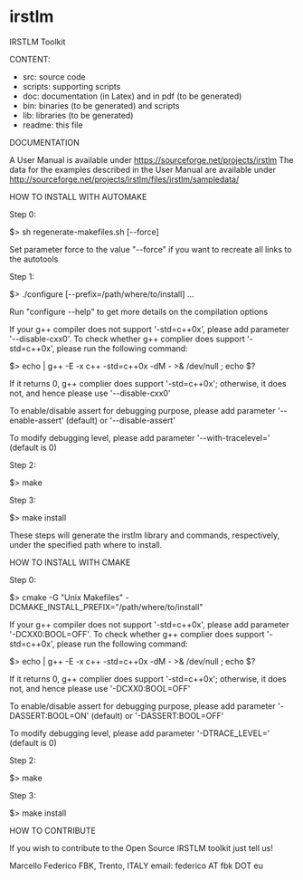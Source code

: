 # irstlm
IRSTLM Toolkit 


CONTENT:

- src: source code
- scripts: supporting scripts
- doc: documentation (in Latex) and in pdf (to be generated)
- bin: binaries (to be generated) and scripts
- lib: libraries (to be generated)
- readme: this file


DOCUMENTATION

A User Manual is available under https://sourceforge.net/projects/irstlm
The data for the examples described in the User Manual are available under http://sourceforge.net/projects/irstlm/files/irstlm/sampledata/


HOW TO INSTALL WITH AUTOMAKE


Step 0: 

$> sh regenerate-makefiles.sh [--force]

Set parameter force to the value "--force" if you want to recreate all links to the autotools


Step 1: 

$> ./configure [--prefix=/path/where/to/install] ...

Run "configure --help" to get more details on the compilation options

If your g++ compiler does not support '-std=c++0x', please add parameter '--disable-cxx0'. To check whether g++ complier does support '-std=c++0x', please run the following command:

$> echo | g++ -E -x c++ -std=c++0x -dM - >& /dev/null ; echo $?

If it returns 0, g++ complier does support '-std=c++0x'; otherwise, it does not, and hence please use '--disable-cxx0'

To enable/disable assert for debugging purpose, please add parameter '--enable-assert' (default) or '--disable-assert'

To modify debugging level, please add parameter '--with-tracelevel=<val>' (default is 0)


Step 2: 

$> make


Step 3: 

$> make install

These steps will generate the irstlm library and commands, respectively, under the specified path where to install.



HOW TO INSTALL WITH CMAKE


Step 0: 

$> cmake -G "Unix Makefiles" -DCMAKE_INSTALL_PREFIX="/path/where/to/install"

If your g++ compiler does not support '-std=c++0x', please add parameter '-DCXX0:BOOL=OFF'. To check whether g++ complier does support '-std=c++0x', please run the following command:

$> echo | g++ -E -x c++ -std=c++0x -dM - >& /dev/null ; echo $?

If it returns 0, g++ complier does support '-std=c++0x'; otherwise, it does not, and hence please use '-DCXX0:BOOL=OFF'

To enable/disable assert for debugging purpose, please add parameter '-DASSERT:BOOL=ON' (default) or '-DASSERT:BOOL=OFF'

To modify debugging level, please add parameter '-DTRACE_LEVEL=<val>' (default is 0)


Step 2: 

$> make


Step 3: 

$> make install



HOW TO CONTRIBUTE

If you wish to contribute to the Open Source IRSTLM toolkit just tell us! 

Marcello Federico
FBK, Trento, ITALY
email: federico AT fbk DOT eu

